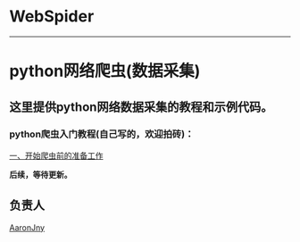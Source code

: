 # WebSpider
------------
# python网络爬虫(数据采集)

## 这里提供python网络数据采集的教程和示例代码。

### python爬虫入门教程(自己写的，欢迎拍砖)：

[一、开始爬虫前的准备工作](http://blog.csdn.net/aaronjny/article/details/77885007)

**后续，等待更新。**

## 负责人
[AaronJny](https://github.com/AaronJny)
